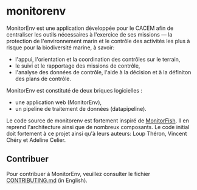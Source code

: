 # monitorenv

MonitorEnv est une application développée pour le CACEM afin de centraliser les outils nécessaires à l'exercice de ses
missions — la protection de l'environnement marin et le contrôle des activités les plus à risque pour la biodiversité
marine, à savoir:

- l'appui, l'orientation et la coordination des contrôles sur le terrain,
- le suivi et le rapportage des missions de contrôle,
- l'analyse des données de contrôle, l'aide à la décision et à la définiton des plans de contrôle.

MonitorEnv est constituté de deux briques logicielles :

- une application web (MonitorEnv),
- un pipeline de traitement de données (datapipeline).

Le code source de monitorenv est fortement inspiré de [MonitorFish](https://github.com/MTES-MCT/monitorfish). Il en
reprend l'architecture ainsi que de nombreux composants. Le code initial doit fortement à ce projet ainsi qu'à leurs
auteurs: Loup Théron, Vincent Chéry et Adeline Celier.

## Contribuer

Pour contribuer à MonitorEnv, veuillez consulter le fichier [CONTRIBUTING.md](CONTRIBUTING.md) (in English).

